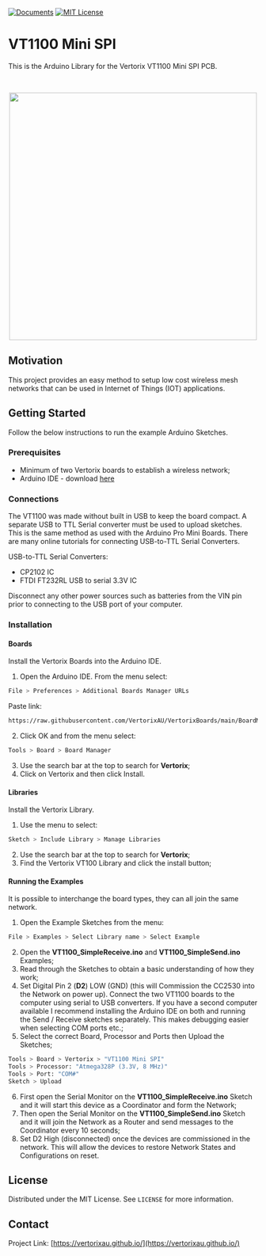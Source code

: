 <!-- PROJECT SHIELDS -->
<!--
*** I'm using markdown "reference style" links for readability.
*** Reference links are enclosed in brackets [ ] instead of parentheses ( ).
*** See the bottom of this document for the declaration of the reference variables
*** for contributors-url, forks-url, etc. This is an optional, concise syntax you may use.
*** https://www.markdownguide.org/basic-syntax/#reference-style-links
-->
[![Documents][Docs-shield]][Docs-url]
[![MIT License][license-shield]][license-url]

<!-- Title -->
# VT1100 Mini SPI

<!-- Introduction -->
This is the Arduino Library for the Vertorix VT1100 Mini SPI PCB.

<!-- PROJECT LOGO -->
<!--
Place Logo here
-->
<br/>

<p align="center">
<img src="https://github.com/VertorixAU/VertorixAU.github.io/raw/main/Images/VT1100/VT1100Side.png" width="500" height="500">

<br/>

<!-- MOTIVATION -->
## Motivation

This project provides an easy method to setup low cost wireless mesh networks that can be used in Internet of Things (IOT) applications.

<!-- GETTING STARTED -->
## Getting Started

Follow the below instructions to run the example Arduino Sketches.

### Prerequisites

* Minimum of two Vertorix boards to establish a wireless network;
* Arduino IDE - download [here](https://www.arduino.cc/en/main/software)

### Connections

The VT1100 was made without built in USB to keep the board compact.  A separate USB to TTL Serial converter must be used to upload sketches.  This is the same method as used with the Arduino Pro Mini Boards.  There are many online tutorials for connecting USB-to-TTL Serial Converters.   

USB-to-TTL Serial Converters:
* CP2102 IC
* FTDI FT232RL USB to serial 3.3V IC

Disconnect any other power sources such as batteries from the VIN pin prior to connecting to the USB port of your computer.

### Installation

#### Boards
Install the Vertorix Boards into the Arduino IDE.

1. Open the Arduino IDE.  From the menu select:
```sh
File > Preferences > Additional Boards Manager URLs
```
Paste link:
```sh
https://raw.githubusercontent.com/VertorixAU/VertorixBoards/main/BoardManager/package_vertorix_index.json
```
2. Click OK and from the menu select:
```sh
Tools > Board > Board Manager
```
3. Use the search bar at the top to search for **Vertorix**;
4. Click on Vertorix and then click Install.

#### Libraries
Install the Vertorix Library.

1. Use the menu to select:
```sh
Sketch > Include Library > Manage Libraries
```
2. Use the search bar at the top to search for **Vertorix**;
3. Find the Vertorix VT100 Library and click the install button;

#### Running the Examples
It is possible to interchange the board types, they can all join the same network.

1. Open the Example Sketches from the menu:
```sh
File > Examples > Select Library name > Select Example
```
2. Open the **VT1100_SimpleReceive.ino** and **VT1100_SimpleSend.ino** Examples;
3. Read through the Sketches to obtain a basic understanding of how they work;
4. Set Digital Pin 2 (**D2**) LOW (GND) (this will Commission the CC2530 into the Network on power up).  Connect the two VT1100 boards to the computer using serial to USB converters.  If you have a second computer available I recommend installing the Arduino IDE on both and running the Send / Receive sketches separately.  This makes debugging easier when selecting COM ports etc.;
5. Select the correct Board, Processor and Ports then Upload the Sketches;
```sh
Tools > Board > Vertorix > "VT1100 Mini SPI"
Tools > Processor: "Atmega328P (3.3V, 8 MHz)"
Tools > Port: "COM#"
Sketch > Upload
```
6. First open the Serial Monitor on the **VT1100_SimpleReceive.ino** Sketch and it will start this device as a Coordinator and form the Network;
7. Then open the Serial Monitor on the **VT1100_SimpleSend.ino** Sketch and it will join the Network as a Router and send messages to the Coordinator every 10 seconds;
8. Set D2 High (disconnected) once the devices are commissioned in the network.  This will allow the devices to restore Network States and Configurations on reset.


<!-- LICENSE -->
## License

Distributed under the MIT License. See `LICENSE` for more information.

<!-- CONTACT -->
## Contact

Project Link: [https://vertorixau.github.io/](https://vertorixau.github.io/)


<!-- MARKDOWN LINKS & IMAGES -->
<!-- Douments Shield -->
[Docs-shield]: https://img.shields.io/badge/Docs-Project%20Documentation-blue
[Docs-url]: https://vertorixau.github.io/
<!-- License Shield -->
[license-shield]: https://img.shields.io/badge/License-MIT-brightgreen
[license-url]: https://github.com/VertorixAU/Vertorix_VT1100_Mini_SPI/blob/main/LICENSE

